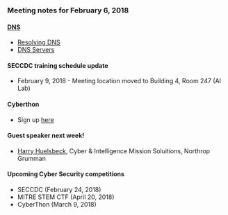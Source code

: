 ### Meeting notes for February 6, 2018

#### [DNS](https://en.wikipedia.org/wiki/Domain_Name_System)
* [Resolving DNS](https://en.wikipedia.org/wiki/Domain_Name_System#DNS_resolvers)
* [DNS Servers](https://en.wikipedia.org/wiki/Domain_Name_System#Name_servers)

#### SECCDC training schedule update
* February 9, 2018 - Meeting location moved to Building 4, Room 247 (AI Lab)

#### Cyberthon
* Sign up [here](https://drive.google.com/open?id=17yVtPQ8jJLj-J3gyRFWAaNttOK0oxUYDJkWj_0kkwcc)

#### Guest speaker next week!
* [Harry Huelsbeck](https://www.linkedin.com/in/harryhuelsbeck), Cyber & Intelligence Mission Soluitions, Northrop Grumman

#### Upcoming Cyber Security competitions
* SECCDC         (February 24, 2018)
* MITRE STEM CTF (April    20, 2018)
* CyberThon      (March     9, 2018)

